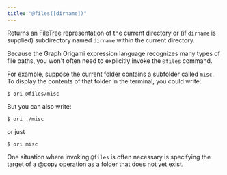 ```yaml
---
title: "@files([dirname])"
---
```


Returns an [FileTree](/core/FileTree.html) representation of the current directory or (if `dirname` is supplied) subdirectory named `dirname` within the current directory.

Because the Graph Origami expression language recognizes many types of file paths, you won't often need to explicitly invoke the `@files` command.

For example, suppose the current folder contains a subfolder called `misc`. To display the contents of that folder in the terminal, you could write:

```console
$ ori @files/misc
```

But you can also write:

```console
$ ori ./misc
```

or just

```console
$ ori misc
```

One situation where invoking `@files` is often necessary is specifying the target of a [@copy](@copy.html) operation as a folder that does not yet exist.
